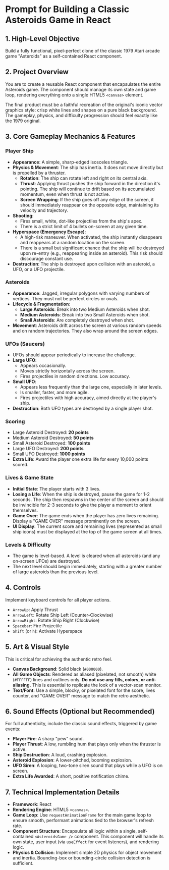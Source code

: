 # Prompt for Building a Classic Asteroids Game in React

## 1. High-Level Objective

Build a fully functional, pixel-perfect clone of the classic 1979 Atari arcade game "Asteroids" as a self-contained React component.

## 2. Project Overview

You are to create a reusable React component that encapsulates the entire Asteroids game. The component should manage its own state and game loop, rendering everything onto a single HTML5 `<canvas>` element.

The final product must be a faithful recreation of the original's iconic vector graphics style: crisp white lines and shapes on a pure black background. The gameplay, physics, and difficulty progression should feel exactly like the 1979 original.

## 3. Core Gameplay Mechanics & Features

### Player Ship
-   **Appearance**: A simple, sharp-edged isosceles triangle.
-   **Physics & Movement**: The ship has inertia. It does not move directly but is propelled by a thruster.
    -   **Rotation**: The ship can rotate left and right on its central axis.
    -   **Thrust**: Applying thrust pushes the ship forward in the direction it's pointing. The ship will continue to drift based on its accumulated momentum, even when thrust is not active.
    -   **Screen Wrapping**: If the ship goes off any edge of the screen, it should immediately reappear on the opposite edge, maintaining its velocity and trajectory.
-   **Shooting**:
    -   Fires small, white, dot-like projectiles from the ship's apex.
    -   There is a strict limit of 4 bullets on-screen at any given time.
-   **Hyperspace (Emergency Escape)**:
    -   A high-risk maneuver. When activated, the ship instantly disappears and reappears at a random location on the screen.
    -   There is a small but significant chance that the ship will be destroyed upon re-entry (e.g., reappearing inside an asteroid). This risk should discourage constant use.
-   **Destruction**: The ship is destroyed upon collision with an asteroid, a UFO, or a UFO projectile.

### Asteroids
-   **Appearance**: Jagged, irregular polygons with varying numbers of vertices. They must not be perfect circles or ovals.
-   **Lifecycle & Fragmentation**:
    -   **Large Asteroids**: Break into two Medium Asteroids when shot.
    -   **Medium Asteroids**: Break into two Small Asteroids when shot.
    -   **Small Asteroids**: Are completely destroyed when shot.
-   **Movement**: Asteroids drift across the screen at various random speeds and on random trajectories. They also wrap around the screen edges.

### UFOs (Saucers)
-   UFOs should appear periodically to increase the challenge.
-   **Large UFO**:
    -   Appears occasionally.
    -   Moves strictly horizontally across the screen.
    -   Fires projectiles in random directions. Low accuracy.
-   **Small UFO**:
    -   Appears less frequently than the large one, especially in later levels.
    -   Is smaller, faster, and more agile.
    -   Fires projectiles with high accuracy, aimed directly at the player's ship.
-   **Destruction**: Both UFO types are destroyed by a single player shot.

### Scoring
-   Large Asteroid Destroyed: **20 points**
-   Medium Asteroid Destroyed: **50 points**
-   Small Asteroid Destroyed: **100 points**
-   Large UFO Destroyed: **200 points**
-   Small UFO Destroyed: **1000 points**
-   **Extra Life**: Award the player one extra life for every 10,000 points scored.

### Lives & Game State
-   **Initial State**: The player starts with 3 lives.
-   **Losing a Life**: When the ship is destroyed, pause the game for 1-2 seconds. The ship then respawns in the center of the screen and should be invincible for 2-3 seconds to give the player a moment to orient themselves.
-   **Game Over**: The game ends when the player has zero lives remaining. Display a "GAME OVER" message prominently on the screen.
-   **UI Display**: The current score and remaining lives (represented as small ship icons) must be displayed at the top of the game screen at all times.

### Levels & Difficulty
-   The game is level-based. A level is cleared when all asteroids (and any on-screen UFOs) are destroyed.
-   The next level should begin immediately, starting with a greater number of large asteroids than the previous level.

## 4. Controls

Implement keyboard controls for all player actions.
-   `ArrowUp`: Apply Thrust
-   `ArrowLeft`: Rotate Ship Left (Counter-Clockwise)
-   `ArrowRight`: Rotate Ship Right (Clockwise)
-   `Spacebar`: Fire Projectile
-   `Shift` (or `h`): Activate Hyperspace

## 5. Art & Visual Style

This is critical for achieving the authentic retro feel.
-   **Canvas Background**: Solid black (`#000000`).
-   **All Game Objects**: Rendered as aliased (pixelated, not smooth) white (`#FFFFFF`) lines and outlines only. **Do not use any fills, colors, or anti-aliasing.** This is essential to replicate the look of a vector-scan monitor.
-   **Text/Font**: Use a simple, blocky, or pixelated font for the score, lives counter, and "GAME OVER" message to match the retro aesthetic.

## 6. Sound Effects (Optional but Recommended)

For full authenticity, include the classic sound effects, triggered by game events:
-   **Player Fire**: A sharp "pew" sound.
-   **Player Thrust**: A low, rumbling hum that plays only when the thruster is active.
-   **Ship Destruction**: A loud, crashing explosion.
-   **Asteroid Explosion**: A lower-pitched, booming explosion.
-   **UFO Siren**: A looping, two-tone siren sound that plays while a UFO is on screen.
-   **Extra Life Awarded**: A short, positive notification chime.

## 7. Technical Implementation Details

-   **Framework**: React
-   **Rendering Engine**: HTML5 `<canvas>`.
-   **Game Loop**: Use `requestAnimationFrame` for the main game loop to ensure smooth, performant animations tied to the browser's refresh rate.
-   **Component Structure**: Encapsulate all logic within a single, self-contained `<AsteroidsGame />` component. This component will handle its own state, user input (via `useEffect` for event listeners), and rendering logic.
-   **Physics & Collision**: Implement simple 2D physics for object movement and inertia. Bounding-box or bounding-circle collision detection is sufficient. 